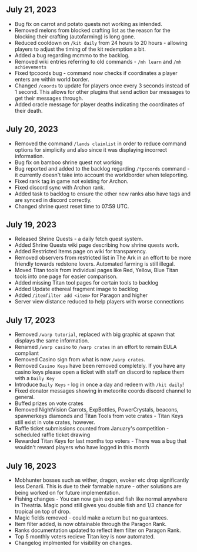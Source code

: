 ## July 21, 2023
- Bug fix on carrot and potato quests not working as intended.
- Removed melons from blocked crafting list as the reason for the blocking their crafting (autofarming) is long gone.
- Reduced cooldown on `/kit daily` from 24 hours to 20 hours - allowing players to adjust the timing of the kit redemption a bit.
- Added a bug regarding mcmmo to the backlog.
- Removed wiki entries referring to old commands - `/mh learn` and `/mh achievements`
- Fixed tpcoords bug - command now checks if coordinates a player enters are within world border.
- Changed `/coords` to update for players once every 3 seconds instead of 1 second. This allows for other plugins that send action bar messages to get their messages through.
- Added oracle message for player deaths indicating the coordinates of their death.

## July 20, 2023
- Removed the command `/lands claimlist` in order to reduce command options for simplicity and also since it was displaying incorrect information.
- Bug fix on bamboo shrine quest not working
- Bug reported and added to the backlog regarding `/tpcoords` command - it currently doesn't take into account the worldborder when teleporting.
- Fixed rank tag in game not existing for Archon.
- Fixed discord sync with Archon rank.
- Added task to backlog to ensure the other new ranks also have tags and are synced in discord correctly.
- Changed shrine quest reset time to 07:59 UTC.

## July 19, 2023
- Released Shrine Quests - a daily fetch quest system.
- Added Shrine Quests wiki page describing how shrine quests work.
- Added Restricted Items page on wiki for transparency.
- Removed observers from restricted list in The Ark in an effort to be more friendly towards redstone lovers. Automated farming is still illegal.
- Moved Titan tools from individual pages like Red, Yellow, Blue Titan tools into one page for easier comparison.
- Added missing Titan tool pages for certain tools to backlog
- Added Update ethereal fragment image to backlog
- Added `/itemfilter add <item>` for Paragon and higher
- Server view distance reduced to help players with worse connections

## July 17, 2023
- Removed `/warp tutorial`, replaced with big graphic at spawn that displays the same information.
- Renamed `/warp casino` to `/warp crates` in an effort to remain EULA compliant
- Removed Casino sign from what is now `/warp crates`.
- Removed `Casino Keys` have been removed completely. If you have any casino keys please open a ticket with staff on discord to replace them with a `Daily Key`
- Introduce `Daily Keys` - log in once a day and redeem with `/kit daily`!
- Fixed donator messages showing in meteorite coords discord channel to general.
- Buffed prizes on vote crates
- Removed NightVision Carrots, ExpBottles, PowerCrystals, beacons, spawnerkeys diamonds and Titan Tools from vote crates - Titan Keys still exist in vote crates, however.
- Raffle ticket submissions counted from January's competition - scheduled raffle ticket drawing
- Rewarded Titan Keys for last months top voters - There was a bug that wouldn't reward players who have logged in this month

## July 16, 2023
- Mobhunter bosses such as wither, dragon, evoker etc drop significantly less Denarii. This is due to their farmable nature - other solutions are being worked on for future implementation.
- Fishing changes - You can now gain exp and fish like normal anywhere in Theatria. Magic pond still gives you double fish and 1/3 chance for tropical on top of drop.
- Magic fields removed - could make a return but no guarantees.
- Item filter added, is now obtainable through the Paragon Rank.
- Ranks documentation updated to reflect item filter on Paragon Rank.
- Top 5 monthly voters recieve Titan key is now automated.
- Changelog implmented for visibility on changes.
